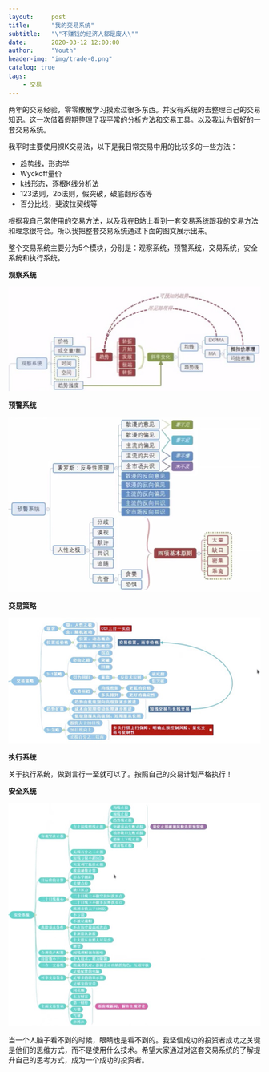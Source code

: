 ```yaml
---
layout:     post
title:      "我的交易系统"
subtitle:   "\"不赚钱的经济人都是废人\""
date:       2020-03-12 12:00:00
author:     "Youth"
header-img: "img/trade-0.png"
catalog: true
tags:
    - 交易
---
```


两年的交易经验，零零散散学习摸索过很多东西。并没有系统的去整理自己的交易知识。这一次借着假期整理了我平常的分析方法和交易工具。以及我认为很好的一套交易系统。

我平时主要使用裸K交易法，以下是我日常交易中用的比较多的一些方法：

- 趋势线，形态学
- Wyckoff量价
- k线形态，逐根K线分析法
- 123法则，2b法则，假突破，破底翻形态等
- 百分比线，斐波拉契线等 

根据我自己常使用的交易方法，以及我在B站上看到一套交易系统跟我的交易方法和理念很符合。所以我把整套交易系统通过下面的图文展示出来。

整个交易系统主要分为5个模块，分别是：观察系统，预警系统，交易系统，安全系统和执行系统。

**观察系统**

![imae](/img/trade-1.png)

**预警系统**

![imae](/img/trade-2.png)

**交易策略**

![imae](/img/trade-3.png)

**执行系统**

关于执行系统，做到言行一至就可以了。按照自己的交易计划严格执行！

**安全系统**

![imae](/img/trade-4.png)

当一个人脑子看不到的时候，眼睛也是看不到的。我坚信成功的投资者成功之关键是他们的思维方式，而不是使用什么技术。希望大家通过对这套交易系统的了解提升自己的思考方式，成为一个成功的投资者。